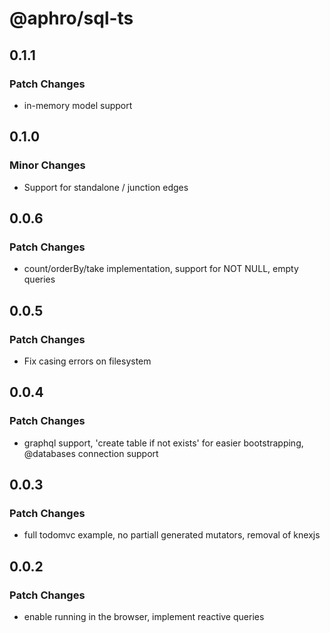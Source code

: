 # @aphro/sql-ts

## 0.1.1

### Patch Changes

- in-memory model support

## 0.1.0

### Minor Changes

- Support for standalone / junction edges

## 0.0.6

### Patch Changes

- count/orderBy/take implementation, support for NOT NULL, empty queries

## 0.0.5

### Patch Changes

- Fix casing errors on filesystem

## 0.0.4

### Patch Changes

- graphql support, 'create table if not exists' for easier bootstrapping, @databases connection support

## 0.0.3

### Patch Changes

- full todomvc example, no partiall generated mutators, removal of knexjs

## 0.0.2

### Patch Changes

- enable running in the browser, implement reactive queries
